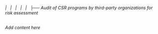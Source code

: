 ###### |   |   |   |   |   ├── Audit of CSR programs by third-party organizations for risk assessment

*Add content here*